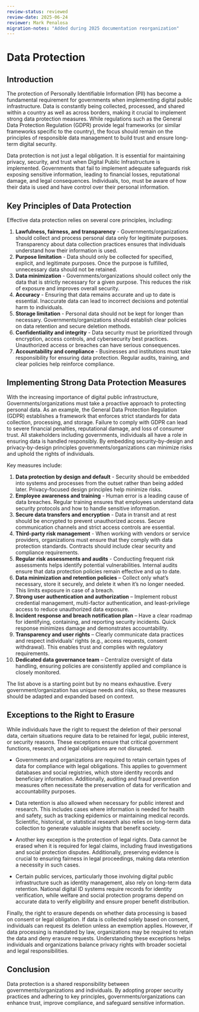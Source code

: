 ```yaml
---
review-status: reviewed
review-date: 2025-06-24
reviewer: Mark Penalosa
migration-notes: "Added during 2025 documentation reorganization"
---
```


# Data Protection

## Introduction

The protection of Personally Identifiable Information (PII) has become a fundamental requirement for governments when implementing digital public infrastructure. Data is constantly being collected, processed, and shared within a country as well as across borders, making it crucial to implement strong data protection measures. While regulations such as the General Data Protection Regulation (GDPR) provide legal frameworks (or similar frameworks specific to the country), the focus should remain on the principles of responsible data management to build trust and ensure long-term digital security.

Data protection is not just a legal obligation. It is essential for maintaining privacy, security, and trust when Digital Public Infrastructure is implemented. Governments that fail to implement adequate safeguards risk exposing sensitive information, leading to financial losses, reputational damage, and legal consequences. Individuals, too, must be aware of how their data is used and have control over their personal information.

## Key Principles of Data Protection

Effective data protection relies on several core principles, including:

1. **Lawfulness, fairness, and transparency** - Governments/organizations should collect and process personal data only for legitimate purposes. Transparency about data collection practices ensures that individuals understand how their information is used.
2. **Purpose limitation** - Data should only be collected for specified, explicit, and legitimate purposes. Once the purpose is fulfilled, unnecessary data should not be retained.
3. **Data minimization** - Governments/organizations should collect only the data that is strictly necessary for a given purpose. This reduces the risk of exposure and improves overall security.
4. **Accuracy** - Ensuring that data remains accurate and up to date is essential. Inaccurate data can lead to incorrect decisions and potential harm to individuals.
5. **Storage limitation** - Personal data should not be kept for longer than necessary. Governments/organizations should establish clear policies on data retention and secure deletion methods.
6. **Confidentiality and integrity** - Data security must be prioritized through encryption, access controls, and cybersecurity best practices. Unauthorized access or breaches can have serious consequences.
7. **Accountability and compliance** - Businesses and institutions must take responsibility for ensuring data protection. Regular audits, training, and clear policies help reinforce compliance.

## Implementing Strong Data Protection Measures

With the increasing importance of digital public infrastructure, Governments/organizations must take a proactive approach to protecting personal data. As an example, the General Data Protection Regulation (GDPR) establishes a framework that enforces strict standards for data collection, processing, and storage. Failure to comply with GDPR can lead to severe financial penalties, reputational damage, and loss of consumer trust. All stakeholders including governments, individuals all have a role in ensuring data is handled responsibly. By embedding security-by-design and privacy-by-design principles governments/organizations can minimize risks and uphold the rights of individuals.

Key measures include:

1. **Data protection by design and default** - Security should be embedded into systems and processes from the outset rather than being added later. Privacy-focused design principles help minimize risks.
2. **Employee awareness and training** - Human error is a leading cause of data breaches. Regular training ensures that employees understand data security protocols and how to handle sensitive information.
3. **Secure data transfers and encryption** - Data in transit and at rest should be encrypted to prevent unauthorized access. Secure communication channels and strict access controls are essential.
4. **Third-party risk management** - When working with vendors or service providers, organizations must ensure that they comply with data protection standards. Contracts should include clear security and compliance requirements.
5. **Regular risk assessments and audits** - Conducting frequent risk assessments helps identify potential vulnerabilities. Internal audits ensure that data protection policies remain effective and up to date.
6. **Data minimization and retention policies** – Collect only what’s necessary, store it securely, and delete it when it’s no longer needed. This limits exposure in case of a breach.
7. **Strong user authentication and authorization** – Implement robust credential management, multi-factor authentication, and least-privilege access to reduce unauthorized data exposure.
8. **Incident response and breach notification plan** – Have a clear roadmap for identifying, containing, and reporting security incidents. Quick response minimizes damage and demonstrates accountability.
9. **Transparency and user rights** – Clearly communicate data practices and respect individuals’ rights (e.g., access requests, consent withdrawal). This enables trust and complies with regulatory requirements.
10. **Dedicated data governance team** – Centralize oversight of data handling, ensuring policies are consistently applied and compliance is closely monitored.

The list above is a starting point but by no means exhaustive. Every government/organization has unique needs and risks, so these measures should be adapted and expanded based on context.

## Exceptions to the Right to Erasure

While individuals have the right to request the deletion of their personal data, certain situations require data to be retained for legal, public interest, or security reasons. These exceptions ensure that critical government functions, research, and legal obligations are not disrupted.

- Governments and organizations are required to retain certain types of data for compliance with legal obligations. This applies to government databases and social registries, which store identity records and beneficiary information. Additionally, auditing and fraud prevention measures often necessitate the preservation of data for verification and accountability purposes.

- Data retention is also allowed when necessary for public interest and research. This includes cases where information is needed for health and safety, such as tracking epidemics or maintaining medical records. Scientific, historical, or statistical research also relies on long-term data collection to generate valuable insights that benefit society.

- Another key exception is the protection of legal rights. Data cannot be erased when it is required for legal claims, including fraud investigations and social protection disputes. Additionally, preserving evidence is crucial to ensuring fairness in legal proceedings, making data retention a necessity in such cases.

- Certain public services, particularly those involving digital public infrastructure such as identity management, also rely on long-term data retention. National digital ID systems require records for identity verification, while welfare and social protection programs depend on accurate data to verify eligibility and ensure proper benefit distribution.

Finally, the right to erasure depends on whether data processing is based on consent or legal obligation. If data is collected solely based on consent, individuals can request its deletion unless an exemption applies. However, if data processing is mandated by law, organizations may be required to retain the data and deny erasure requests. Understanding these exceptions helps individuals and organizations balance privacy rights with broader societal and legal responsibilities.

## Conclusion

Data protection is a shared responsibility between governments/organizations and individuals. By adopting proper security practices and adhering to key principles, governments/organizations can enhance trust, improve compliance, and safeguard sensitive information.
